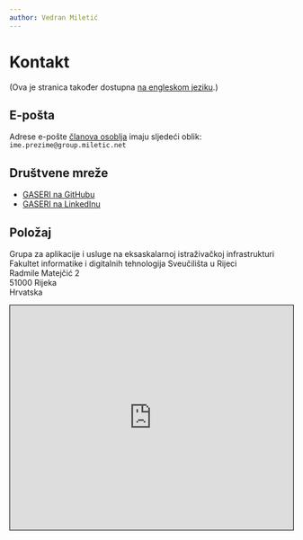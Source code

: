 ```yaml
---
author: Vedran Miletić
---
```


# Kontakt

(Ova je stranica također dostupna [na engleskom jeziku](../en/contact.md).)

## E-pošta

Adrese e-pošte [članova osoblja](ljudi/index.md#osoblje) imaju sljedeći oblik: `ime.prezime@group.miletic.net`

## Društvene mreže

- [GASERI na GitHubu](https://github.com/gaseri)
- [GASERI na LinkedInu](https://www.linkedin.com/company/gaseri)

## Položaj

Grupa za aplikacije i usluge na eksaskalarnoj istraživačkoj infrastrukturi  
Fakultet informatike i digitalnih tehnologija Sveučilišta u Rijeci  
Radmile Matejčić 2  
51000 Rijeka  
Hrvatska

<iframe src="https://www.openstreetmap.org/export/embed.html?bbox=14.465005695819857%2C45.32756626493193%2C14.46918457746506%2C45.32927471428796&amp;layer=mapnik&amp;marker=45.32842049605121%2C14.467095136642456" style="border: 1px solid black; width: 100%; height: 25rem"></iframe>
